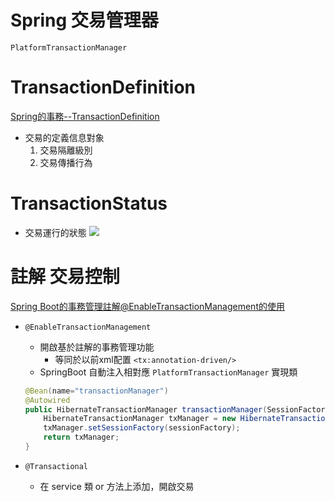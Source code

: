 # Spring 交易管理器
`PlatformTransactionManager`

 

# TransactionDefinition
[Spring的事務--TransactionDefinition](https://blog.csdn.net/huangjianghong6816/article/details/79579503)
- 交易的定義信息對象
	1. 交易隔離級別
	2. 交易傳播行為

# TransactionStatus
- 交易運行的狀態
![](https://i.imgur.com/gYOr5U1.png)


# 註解 交易控制
[Spring Boot的事務管理註解@EnableTransactionManagement的使用](https://blog.csdn.net/u010963948/article/details/79208328?ops_request_misc=%257B%2522request%255Fid%2522%253A%2522162939125616780261928601%2522%252C%2522scm%2522%253A%252220140713.130102334.pc%255Fall.%2522%257D&request_id=162939125616780261928601&biz_id=0&utm_medium=distribute.pc_search_result.none-task-blog-2~all~first_rank_v2~rank_v29-3-79208328.pc_search_result_cache&utm_term=%40EnableTransactionManagement&spm=1018.2226.3001.4187)

- `@EnableTransactionManagement`
	- 開啟基於註解的事務管理功能
		- 等同於以前xml配置 `<tx:annotation-driven/>`
	- SpringBoot 自動注入相對應 `PlatformTransactionManager` 實現類
	```java
	@Bean(name="transactionManager")
 	@Autowired
	public HibernateTransactionManager transactionManager(SessionFactory sessionFactory) {
 		HibernateTransactionManager txManager = new HibernateTransactionManager();
 		txManager.setSessionFactory(sessionFactory);
 		return txManager;
 	}    
	```

- `@Transactional`
	- 在 service 類 or 方法上添加，開啟交易